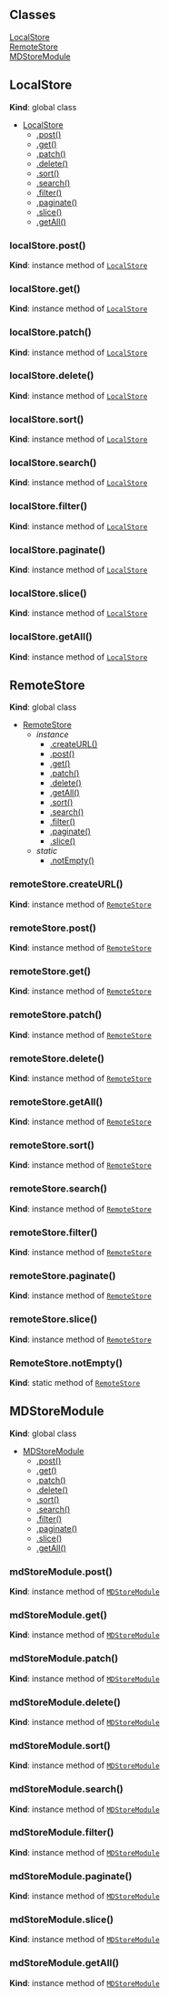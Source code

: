 ## Classes

<dl>
<dt><a href="#LocalStore">LocalStore</a></dt>
<dd></dd>
<dt><a href="#RemoteStore">RemoteStore</a></dt>
<dd></dd>
<dt><a href="#MDStoreModule">MDStoreModule</a></dt>
<dd></dd>
</dl>

<a name="LocalStore"></a>

## LocalStore

**Kind**: global class

-   [LocalStore](#LocalStore)
    -   [.post()](#LocalStore+post)
    -   [.get()](#LocalStore+get)
    -   [.patch()](#LocalStore+patch)
    -   [.delete()](#LocalStore+delete)
    -   [.sort()](#LocalStore+sort)
    -   [.search()](#LocalStore+search)
    -   [.filter()](#LocalStore+filter)
    -   [.paginate()](#LocalStore+paginate)
    -   [.slice()](#LocalStore+slice)
    -   [.getAll()](#LocalStore+getAll)

<a name="LocalStore+post"></a>

### localStore.post()

**Kind**: instance method of [<code>LocalStore</code>](#LocalStore)  
<a name="LocalStore+get"></a>

### localStore.get()

**Kind**: instance method of [<code>LocalStore</code>](#LocalStore)  
<a name="LocalStore+patch"></a>

### localStore.patch()

**Kind**: instance method of [<code>LocalStore</code>](#LocalStore)  
<a name="LocalStore+delete"></a>

### localStore.delete()

**Kind**: instance method of [<code>LocalStore</code>](#LocalStore)  
<a name="LocalStore+sort"></a>

### localStore.sort()

**Kind**: instance method of [<code>LocalStore</code>](#LocalStore)  
<a name="LocalStore+search"></a>

### localStore.search()

**Kind**: instance method of [<code>LocalStore</code>](#LocalStore)  
<a name="LocalStore+filter"></a>

### localStore.filter()

**Kind**: instance method of [<code>LocalStore</code>](#LocalStore)  
<a name="LocalStore+paginate"></a>

### localStore.paginate()

**Kind**: instance method of [<code>LocalStore</code>](#LocalStore)  
<a name="LocalStore+slice"></a>

### localStore.slice()

**Kind**: instance method of [<code>LocalStore</code>](#LocalStore)  
<a name="LocalStore+getAll"></a>

### localStore.getAll()

**Kind**: instance method of [<code>LocalStore</code>](#LocalStore)  
<a name="RemoteStore"></a>

## RemoteStore

**Kind**: global class

-   [RemoteStore](#RemoteStore)
    -   _instance_
        -   [.createURL()](#RemoteStore+createURL)
        -   [.post()](#RemoteStore+post)
        -   [.get()](#RemoteStore+get)
        -   [.patch()](#RemoteStore+patch)
        -   [.delete()](#RemoteStore+delete)
        -   [.getAll()](#RemoteStore+getAll)
        -   [.sort()](#RemoteStore+sort)
        -   [.search()](#RemoteStore+search)
        -   [.filter()](#RemoteStore+filter)
        -   [.paginate()](#RemoteStore+paginate)
        -   [.slice()](#RemoteStore+slice)
    -   _static_
        -   [.notEmpty()](#RemoteStore.notEmpty)

<a name="RemoteStore+createURL"></a>

### remoteStore.createURL()

**Kind**: instance method of [<code>RemoteStore</code>](#RemoteStore)  
<a name="RemoteStore+post"></a>

### remoteStore.post()

**Kind**: instance method of [<code>RemoteStore</code>](#RemoteStore)  
<a name="RemoteStore+get"></a>

### remoteStore.get()

**Kind**: instance method of [<code>RemoteStore</code>](#RemoteStore)  
<a name="RemoteStore+patch"></a>

### remoteStore.patch()

**Kind**: instance method of [<code>RemoteStore</code>](#RemoteStore)  
<a name="RemoteStore+delete"></a>

### remoteStore.delete()

**Kind**: instance method of [<code>RemoteStore</code>](#RemoteStore)  
<a name="RemoteStore+getAll"></a>

### remoteStore.getAll()

**Kind**: instance method of [<code>RemoteStore</code>](#RemoteStore)  
<a name="RemoteStore+sort"></a>

### remoteStore.sort()

**Kind**: instance method of [<code>RemoteStore</code>](#RemoteStore)  
<a name="RemoteStore+search"></a>

### remoteStore.search()

**Kind**: instance method of [<code>RemoteStore</code>](#RemoteStore)  
<a name="RemoteStore+filter"></a>

### remoteStore.filter()

**Kind**: instance method of [<code>RemoteStore</code>](#RemoteStore)  
<a name="RemoteStore+paginate"></a>

### remoteStore.paginate()

**Kind**: instance method of [<code>RemoteStore</code>](#RemoteStore)  
<a name="RemoteStore+slice"></a>

### remoteStore.slice()

**Kind**: instance method of [<code>RemoteStore</code>](#RemoteStore)  
<a name="RemoteStore.notEmpty"></a>

### RemoteStore.notEmpty()

**Kind**: static method of [<code>RemoteStore</code>](#RemoteStore)  
<a name="MDStoreModule"></a>

## MDStoreModule

**Kind**: global class

-   [MDStoreModule](#MDStoreModule)
    -   [.post()](#MDStoreModule+post)
    -   [.get()](#MDStoreModule+get)
    -   [.patch()](#MDStoreModule+patch)
    -   [.delete()](#MDStoreModule+delete)
    -   [.sort()](#MDStoreModule+sort)
    -   [.search()](#MDStoreModule+search)
    -   [.filter()](#MDStoreModule+filter)
    -   [.paginate()](#MDStoreModule+paginate)
    -   [.slice()](#MDStoreModule+slice)
    -   [.getAll()](#MDStoreModule+getAll)

<a name="MDStoreModule+post"></a>

### mdStoreModule.post()

**Kind**: instance method of [<code>MDStoreModule</code>](#MDStoreModule)  
<a name="MDStoreModule+get"></a>

### mdStoreModule.get()

**Kind**: instance method of [<code>MDStoreModule</code>](#MDStoreModule)  
<a name="MDStoreModule+patch"></a>

### mdStoreModule.patch()

**Kind**: instance method of [<code>MDStoreModule</code>](#MDStoreModule)  
<a name="MDStoreModule+delete"></a>

### mdStoreModule.delete()

**Kind**: instance method of [<code>MDStoreModule</code>](#MDStoreModule)  
<a name="MDStoreModule+sort"></a>

### mdStoreModule.sort()

**Kind**: instance method of [<code>MDStoreModule</code>](#MDStoreModule)  
<a name="MDStoreModule+search"></a>

### mdStoreModule.search()

**Kind**: instance method of [<code>MDStoreModule</code>](#MDStoreModule)  
<a name="MDStoreModule+filter"></a>

### mdStoreModule.filter()

**Kind**: instance method of [<code>MDStoreModule</code>](#MDStoreModule)  
<a name="MDStoreModule+paginate"></a>

### mdStoreModule.paginate()

**Kind**: instance method of [<code>MDStoreModule</code>](#MDStoreModule)  
<a name="MDStoreModule+slice"></a>

### mdStoreModule.slice()

**Kind**: instance method of [<code>MDStoreModule</code>](#MDStoreModule)  
<a name="MDStoreModule+getAll"></a>

### mdStoreModule.getAll()

**Kind**: instance method of [<code>MDStoreModule</code>](#MDStoreModule)
